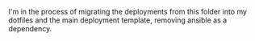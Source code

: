 I'm in the process of migrating the deployments from this folder into my dotfiles and the main deployment template, removing ansible as a dependency.
